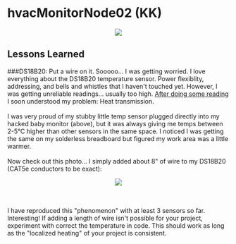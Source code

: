 # hvacMonitorNode02 (KK)
<p align="center"><img src="http://i.imgur.com/hzyOjQH.jpg"/></p>

## Lessons Learned
###DS18B20: Put a wire on it.
Sooooo... I was getting worried. I love everything about the DS18B20 temperature sensor. Power flexiblity, addressing, and bells and whistles that I haven't touched yet. However, I was getting unreliable readings... usually too high. <a href="http://arduino.stackexchange.com/questions/789/my-ds18b20-is-reading-high-how-can-i-get-it-to-return-the-correct-temperature">After doing some reading</a> I soon understood my problem: Heat transmission.<br><br>
I was very proud of my stubby little temp sensor plugged directly into my hacked baby monitor (above), but it was always giving me temps between 2-5°C higher than other sensors in the same space. I noticed I was getting the same on my solderless breadboard but figured my work area was a little warmer.<br><br>
Now check out this photo... I simply added about 8" of wire to my DS18B20 (CAT5e conductors to be exact):
<p align="center"><img src="http://i.imgur.com/o0QafJa.jpg"/></p><br><br>
I have reproduced this "phenomenon" with at least 3 sensors so far. Interesting! If adding a length of wire isn't possible for your project, experiment with correct the temperature in code. This should work as long as the "localized heating" of your project is consistent.
